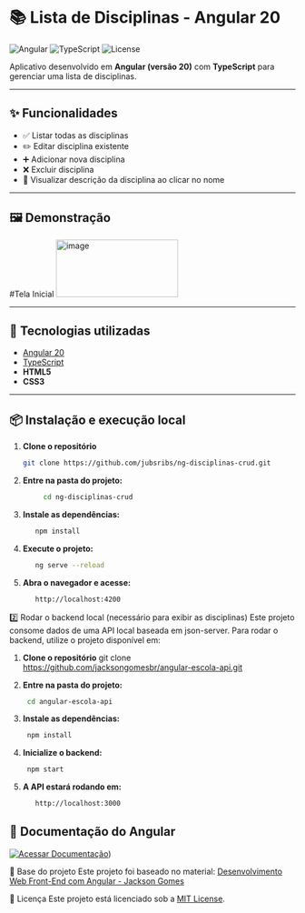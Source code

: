 # 📚 Lista de Disciplinas - Angular 20

![Angular](https://img.shields.io/badge/Angular-20-DD0031?style=for-the-badge&logo=angular&logoColor=white)
![TypeScript](https://img.shields.io/badge/TypeScript-5-3178C6?style=for-the-badge&logo=typescript&logoColor=white)
![License](https://img.shields.io/badge/license-MIT-green?style=for-the-badge)

Aplicativo desenvolvido em **Angular (versão 20)** com **TypeScript** para gerenciar uma lista de disciplinas.  

---

## ✨ Funcionalidades
- ✅ Listar todas as disciplinas
- ✏️ Editar disciplina existente
- ➕ Adicionar nova disciplina
- ❌ Excluir disciplina
- 📄 Visualizar descrição da disciplina ao clicar no nome

---

## 🖼️ Demonstração

#Tela Inicial
<img width="215" height="101" alt="image" src="https://github.com/user-attachments/assets/42dfd3cf-c0b1-4108-b587-b4bad4cc1476" />




---

## 🚀 Tecnologias utilizadas
- [Angular 20](https://angular.io)
- [TypeScript](https://www.typescriptlang.org/)
- **HTML5**
- **CSS3**

---

## 📦 Instalação e execução local

1. **Clone o repositório**
   ```bash
   git clone https://github.com/jubsribs/ng-disciplinas-crud.git
2. **Entre na pasta do projeto:**
   ```bash
        cd ng-disciplinas-crud
4. **Instale as dependências:**
   ```bash
      npm install
6. **Execute o projeto:**
   ```bash
      ng serve --reload
8. **Abra o navegador e acesse:**
   ```bash
      http://localhost:4200

2️⃣ Rodar o backend local (necessário para exibir as disciplinas)
Este projeto consome dados de uma API local baseada em json-server.
Para rodar o backend, utilize o projeto disponível em:

1. **Clone o repositório**
git clone https://github.com/jacksongomesbr/angular-escola-api.git

2. **Entre na pasta do projeto:**
   ```bash
    cd angular-escola-api

3. **Instale as dependências:**
   ```bash
    npm install
4. **Inicialize o backend:**
   ```bash
    npm start
5. **A API estará rodando em:**
   ```bash
      http://localhost:3000

## 📖 Documentação do Angular
[![Acessar Documentação](https://img.shields.io/badge/Angular-Docs-red?style=for-the-badge&logo=angular&logoColor=white)](https://angular.dev/overview))

📌 Base do projeto
Este projeto foi baseado no material:
[Desenvolvimento Web Front-End com Angular - Jackson Gomes](https://jacksongomesbr.gitbooks.io/desenvolvimento-web-front-end-com-angular/content/conceitos-iniciais/criando-o-projeto.html)

📜 Licença
Este projeto está licenciado sob a [MIT License]().
